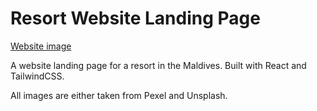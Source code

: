 # Resort Website Landing Page

[Website image](https://user-images.githubusercontent.com/88986106/208792935-81b82e8c-1c3d-4242-9cc5-e11f76c43673.png)

A website landing page for a resort in the Maldives. Built with React and TailwindCSS.

All images are either taken from Pexel and Unsplash.
